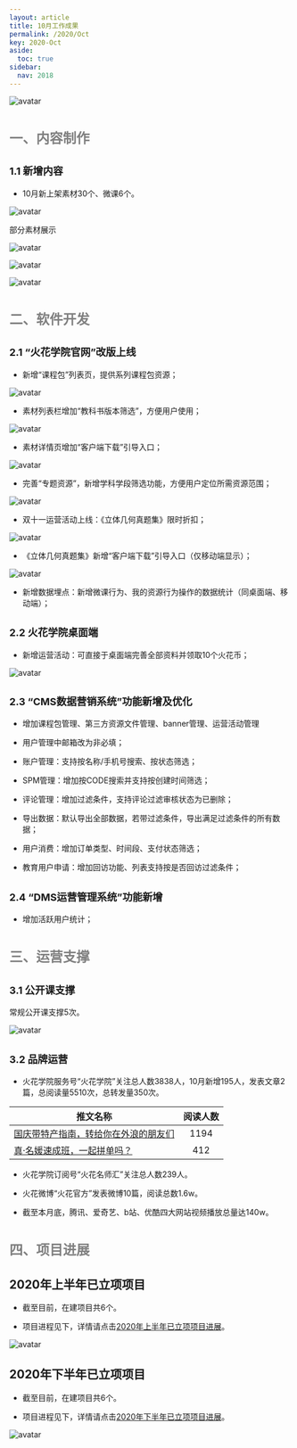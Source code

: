 ```yaml
---
layout: article
title: 10月工作成果
permalink: /2020/Oct
key: 2020-Oct
aside:
  toc: true
sidebar:
  nav: 2018
---
```



<bro/><bro/>

![avatar](images/20201001.png)

# <font size="5" color="gray">一、内容制作</font>

## <font size="4" >1.1 新增内容</font>

- 10月新上架素材30个、微课6个。

![avatar](images/20201002.png)

部分素材展示

![avatar](images/20201003.png)

![avatar](images/20201004.png)

![avatar](images/20201005.png)

# <font size="5" color="gray">二、软件开发</font>

## <font size="4" >2.1 “火花学院官网”改版上线</font>

- 新增“课程包”列表页，提供系列课程包资源；

![avatar](images/20201006.png)

- 素材列表栏增加“教科书版本筛选”，方便用户使用；

![avatar](images/20201007.png)

- 素材详情页增加“客户端下载”引导入口；

![avatar](images/20201008.png)

- 完善“专题资源”，新增学科学段筛选功能，方便用户定位所需资源范围；

![avatar](images/20201009.png)

-  双十一运营活动上线：《立体几何真题集》限时折扣；

![avatar](images/20201010.png)

- 《立体几何真题集》新增“客户端下载”引导入口（仅移动端显示）；

![avatar](images/2020101111.png)

- 新增数据埋点：新增微课行为、我的资源行为操作的数据统计（同桌面端、移动端）；

## <font size="4" >2.2 火花学院桌面端</font>

- 新增运营活动：可直接于桌面端完善全部资料并领取10个火花币；

![avatar](images/2020101212.png)

## <font size="4" >2.3 “CMS数据营销系统”功能新增及优化</font>

- 增加课程包管理、第三方资源文件管理、banner管理、运营活动管理

- 用户管理中邮箱改为非必填；

- 账户管理：支持按名称/手机号搜索、按状态筛选；

- SPM管理：增加按CODE搜索并支持按创建时间筛选；

- 评论管理：增加过滤条件，支持评论过滤审核状态为已删除；

- 导出数据：默认导出全部数据，若带过滤条件，导出满足过滤条件的所有数据；

- 用户消费：增加订单类型、时间段、支付状态筛选；

- 教育用户申请：增加回访功能、列表支持按是否回访过滤条件；

## <font size="4" >2.4 “DMS运营管理系统”功能新增</font>

- 增加活跃用户统计；

# <font size="5" color="gray">三、运营支撑</font>

## <font size="4" >3.1 公开课支撑</font>

常规公开课支撑5次。

![avatar](images/20201013.png)

## <font size="4" >3.2 品牌运营</font>

- 火花学院服务号“火花学院”关注总人数3838人，10月新增195人，发表文章2篇，总阅读量5510次，总转发量350次。

| 推文名称 |  阅读人数  | 
|-------------|:------:|
[国庆带特产指南，转给你在外浪的朋友们](https://mp.weixin.qq.com/s/S5OTZ-LLbwq5dMXrENegyA)|	1194|
[真·名媛速成班，一起拼单吗？](https://mp.weixin.qq.com/s/2tglqIWu8t0_k2by8SNIlw)|	412|

- 火花学院订阅号“火花名师汇”关注总人数239人。

- 火花微博“火花官方”发表微博10篇，阅读总数1.6w。

- 截至本月底，腾讯、爱奇艺、b站、优酷四大网站视频播放总量达140w。

# <font size="5" color="gray">四、项目进展</font>

## 2020年上半年已立项项目

- 截至目前，在建项目共6个。

- 项目进程见下，详情请点击[2020年上半年已立项项目进展](https://github.com/Xiyue-team/doc_monthlyreport/blob/master/project/2020/Oct.md)。
 
![avatar](images/20201014.png)

## 2020年下半年已立项项目

- 截至目前，在建项目共6个。

- 项目进程见下，详情请点击[2020年下半年已立项项目进展](https://github.com/Xiyue-team/doc_monthlyreport/blob/master/project/2020/Oct.md)。
 
![avatar](images/20201015.png)



